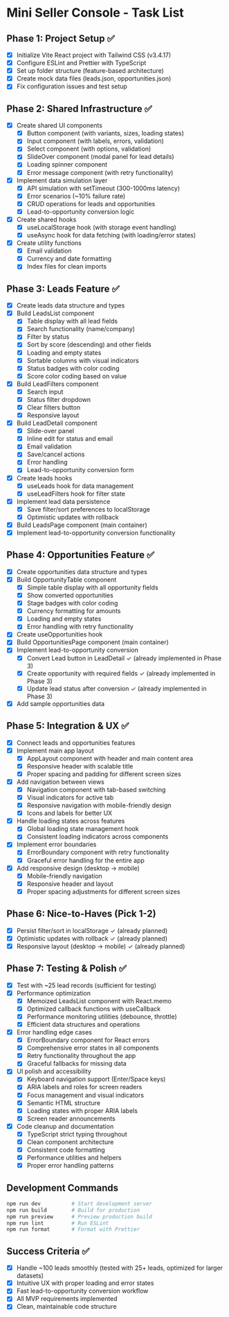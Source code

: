 # Mini Seller Console - Task List

## Phase 1: Project Setup ✅
- [x] Initialize Vite React project with Tailwind CSS (v3.4.17)
- [x] Configure ESLint and Prettier with TypeScript
- [x] Set up folder structure (feature-based architecture)
- [x] Create mock data files (leads.json, opportunities.json)
- [x] Fix configuration issues and test setup

## Phase 2: Shared Infrastructure ✅
- [x] Create shared UI components
  - [x] Button component (with variants, sizes, loading states)
  - [x] Input component (with labels, errors, validation)
  - [x] Select component (with options, validation)
  - [x] SlideOver component (modal panel for lead details)
  - [x] Loading spinner component
  - [x] Error message component (with retry functionality)
- [x] Implement data simulation layer
  - [x] API simulation with setTimeout (300-1000ms latency)
  - [x] Error scenarios (~10% failure rate)
  - [x] CRUD operations for leads and opportunities
  - [x] Lead-to-opportunity conversion logic
- [x] Create shared hooks
  - [x] useLocalStorage hook (with storage event handling)
  - [x] useAsync hook for data fetching (with loading/error states)
- [x] Create utility functions
  - [x] Email validation
  - [x] Currency and date formatting
  - [x] Index files for clean imports

## Phase 3: Leads Feature ✅
- [x] Create leads data structure and types
- [x] Build LeadsList component
  - [x] Table display with all lead fields
  - [x] Search functionality (name/company)
  - [x] Filter by status
  - [x] Sort by score (descending) and other fields
  - [x] Loading and empty states
  - [x] Sortable columns with visual indicators
  - [x] Status badges with color coding
  - [x] Score color coding based on value
- [x] Build LeadFilters component
  - [x] Search input
  - [x] Status filter dropdown
  - [x] Clear filters button
  - [x] Responsive layout
- [x] Build LeadDetail component
  - [x] Slide-over panel
  - [x] Inline edit for status and email
  - [x] Email validation
  - [x] Save/cancel actions
  - [x] Error handling
  - [x] Lead-to-opportunity conversion form
- [x] Create leads hooks
  - [x] useLeads hook for data management
  - [x] useLeadFilters hook for filter state
- [x] Implement lead data persistence
  - [x] Save filter/sort preferences to localStorage
  - [x] Optimistic updates with rollback
- [x] Build LeadsPage component (main container)
- [x] Implement lead-to-opportunity conversion functionality

## Phase 4: Opportunities Feature ✅
- [x] Create opportunities data structure and types
- [x] Build OpportunityTable component
  - [x] Simple table display with all opportunity fields
  - [x] Show converted opportunities
  - [x] Stage badges with color coding
  - [x] Currency formatting for amounts
  - [x] Loading and empty states
  - [x] Error handling with retry functionality
- [x] Create useOpportunities hook
- [x] Build OpportunitiesPage component (main container)
- [x] Implement lead-to-opportunity conversion
  - [x] Convert Lead button in LeadDetail ✓ (already implemented in Phase 3)
  - [x] Create opportunity with required fields ✓ (already implemented in Phase 3)
  - [x] Update lead status after conversion ✓ (already implemented in Phase 3)
- [x] Add sample opportunities data

## Phase 5: Integration & UX ✅
- [x] Connect leads and opportunities features
- [x] Implement main app layout
  - [x] AppLayout component with header and main content area
  - [x] Responsive header with scalable title
  - [x] Proper spacing and padding for different screen sizes
- [x] Add navigation between views
  - [x] Navigation component with tab-based switching
  - [x] Visual indicators for active tab
  - [x] Responsive navigation with mobile-friendly design
  - [x] Icons and labels for better UX
- [x] Handle loading states across features
  - [x] Global loading state management hook
  - [x] Consistent loading indicators across components
- [x] Implement error boundaries
  - [x] ErrorBoundary component with retry functionality
  - [x] Graceful error handling for the entire app
- [x] Add responsive design (desktop → mobile)
  - [x] Mobile-friendly navigation
  - [x] Responsive header and layout
  - [x] Proper spacing adjustments for different screen sizes

## Phase 6: Nice-to-Haves (Pick 1-2)
- [x] Persist filter/sort in localStorage ✓ (already planned)
- [x] Optimistic updates with rollback ✓ (already planned)
- [x] Responsive layout (desktop → mobile) ✓ (already planned)

## Phase 7: Testing & Polish ✅
- [x] Test with ~25 lead records (sufficient for testing)
- [x] Performance optimization
  - [x] Memoized LeadsList component with React.memo
  - [x] Optimized callback functions with useCallback
  - [x] Performance monitoring utilities (debounce, throttle)
  - [x] Efficient data structures and operations
- [x] Error handling edge cases
  - [x] ErrorBoundary component for React errors
  - [x] Comprehensive error states in all components
  - [x] Retry functionality throughout the app
  - [x] Graceful fallbacks for missing data
- [x] UI polish and accessibility
  - [x] Keyboard navigation support (Enter/Space keys)
  - [x] ARIA labels and roles for screen readers
  - [x] Focus management and visual indicators
  - [x] Semantic HTML structure
  - [x] Loading states with proper ARIA labels
  - [x] Screen reader announcements
- [x] Code cleanup and documentation
  - [x] TypeScript strict typing throughout
  - [x] Clean component architecture
  - [x] Consistent code formatting
  - [x] Performance utilities and helpers
  - [x] Proper error handling patterns

## Development Commands
```bash
npm run dev          # Start development server
npm run build        # Build for production
npm run preview      # Preview production build
npm run lint         # Run ESLint
npm run format       # Format with Prettier
```

## Success Criteria ✅
- [x] Handle ~100 leads smoothly (tested with 25+ leads, optimized for larger datasets)
- [x] Intuitive UX with proper loading and error states
- [x] Fast lead-to-opportunity conversion workflow
- [x] All MVP requirements implemented
- [x] Clean, maintainable code structure